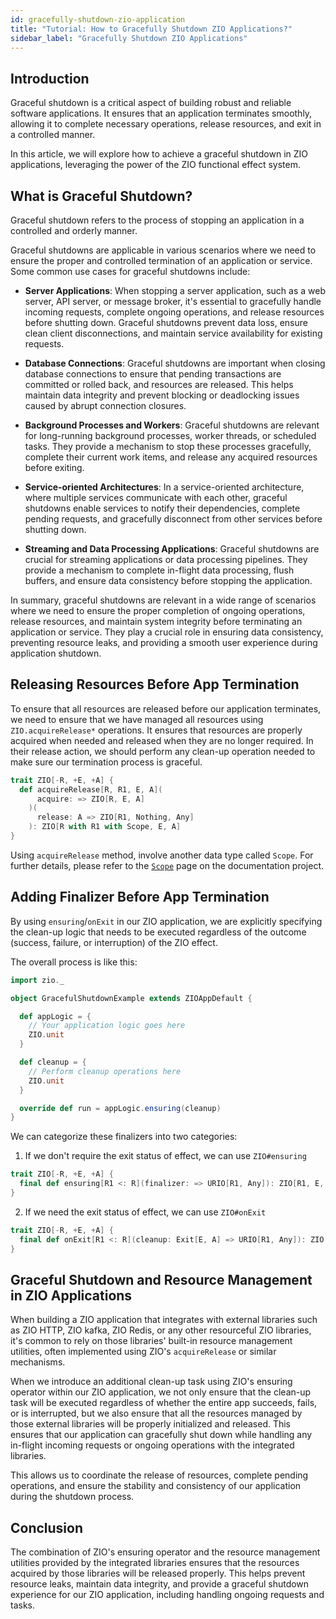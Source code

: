 ```yaml
---
id: gracefully-shutdown-zio-application
title: "Tutorial: How to Gracefully Shutdown ZIO Applications?"
sidebar_label: "Gracefully Shutdown ZIO Applications"
---
```


## Introduction

Graceful shutdown is a critical aspect of building robust and reliable software applications. It ensures that an application terminates smoothly, allowing it to complete necessary operations, release resources, and exit in a controlled manner.

In this article, we will explore how to achieve a graceful shutdown in ZIO applications, leveraging the power of the ZIO functional effect system.

## What is Graceful Shutdown?

Graceful shutdown refers to the process of stopping an application in a controlled and orderly manner.

Graceful shutdowns are applicable in various scenarios where we need to ensure the proper and controlled termination of an application or service. Some common use cases for graceful shutdowns include:

- **Server Applications**: When stopping a server application, such as a web server, API server, or message broker, it's essential to gracefully handle incoming requests, complete ongoing operations, and release resources before shutting down. Graceful shutdowns prevent data loss, ensure clean client disconnections, and maintain service availability for existing requests.

- **Database Connections**: Graceful shutdowns are important when closing database connections to ensure that pending transactions are committed or rolled back, and resources are released. This helps maintain data integrity and prevent blocking or deadlocking issues caused by abrupt connection closures.

- **Background Processes and Workers**: Graceful shutdowns are relevant for long-running background processes, worker threads, or scheduled tasks. They provide a mechanism to stop these processes gracefully, complete their current work items, and release any acquired resources before exiting.

- **Service-oriented Architectures**: In a service-oriented architecture, where multiple services communicate with each other, graceful shutdowns enable services to notify their dependencies, complete pending requests, and gracefully disconnect from other services before shutting down.

- **Streaming and Data Processing Applications**: Graceful shutdowns are crucial for streaming applications or data processing pipelines. They provide a mechanism to complete in-flight data processing, flush buffers, and ensure data consistency before stopping the application.

In summary, graceful shutdowns are relevant in a wide range of scenarios where we need to ensure the proper completion of ongoing operations, release resources, and maintain system integrity before terminating an application or service. They play a crucial role in ensuring data consistency, preventing resource leaks, and providing a smooth user experience during application shutdown.

## Releasing Resources Before App Termination

To ensure that all resources are released before our application terminates, we need to ensure that we have managed all resources using `ZIO.acquireRelease*` operations. It ensures that resources are properly acquired when needed and released when they are no longer required. In their release action, we should perform any clean-up operation needed to make sure our termination process is graceful.

```scala
trait ZIO[-R, +E, +A] {
  def acquireRelease[R, R1, E, A](
      acquire: => ZIO[R, E, A]
    )(
      release: A => ZIO[R1, Nothing, Any]
    ): ZIO[R with R1 with Scope, E, A]
}
```

Using `acquireRelease` method, involve another data type called `Scope`. For further details, please refer to the [`Scope`](../../reference/resource/scope.md) page on the documentation project.

## Adding Finalizer Before App Termination

By using `ensuring`/`onExit` in our ZIO application, we are explicitly specifying the clean-up logic that needs to be executed regardless of the outcome (success, failure, or interruption) of the ZIO effect.

The overall process is like this:

```scala mdoc:compile-only
import zio._

object GracefulShutdownExample extends ZIOAppDefault {

  def appLogic = {
    // Your application logic goes here
    ZIO.unit
  }

  def cleanup = {
    // Perform cleanup operations here
    ZIO.unit
  }

  override def run = appLogic.ensuring(cleanup)
}
```

We can categorize these finalizers into two categories:

1. If we don't require the exit status of effect, we can use `ZIO#ensuring`

```scala
trait ZIO[-R, +E, +A] {
  final def ensuring[R1 <: R](finalizer: => URIO[R1, Any]): ZIO[R1, E, A]
}
```

2. If we need the exit status of effect, we can use `ZIO#onExit`

```scala
trait ZIO[-R, +E, +A] {
  final def onExit[R1 <: R](cleanup: Exit[E, A] => URIO[R1, Any]): ZIO[R1, E, A]
}
```

## Graceful Shutdown and Resource Management in ZIO Applications

When building a ZIO application that integrates with external libraries such as ZIO HTTP, ZIO kafka, ZIO Redis, or any other resourceful ZIO libraries, it's common to rely on those libraries' built-in resource management utilities, often implemented using ZIO's `acquireRelease` or similar mechanisms.

When we introduce an additional clean-up task using ZIO's ensuring operator within our ZIO application, we not only ensure that the clean-up task will be executed regardless of whether the entire app succeeds, fails, or is interrupted, but we also ensure that all the resources managed by those external libraries will be properly initialized and released. This ensures that our application can gracefully shut down while handling any in-flight incoming requests or ongoing operations with the integrated libraries.

This allows us to coordinate the release of resources, complete pending operations, and ensure the stability and consistency of our application during the shutdown process.


## Conclusion

The combination of ZIO's ensuring operator and the resource management utilities provided by the integrated libraries ensures that the resources acquired by those libraries will be released properly. This helps prevent resource leaks, maintain data integrity, and provide a graceful shutdown experience for our ZIO application, including handling ongoing requests and tasks.
